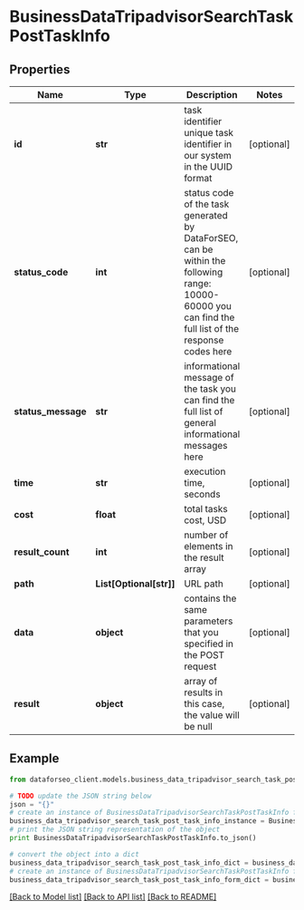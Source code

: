 # BusinessDataTripadvisorSearchTaskPostTaskInfo


## Properties

Name | Type | Description | Notes
------------ | ------------- | ------------- | -------------
**id** | **str** | task identifier unique task identifier in our system in the UUID format | [optional] 
**status_code** | **int** | status code of the task generated by DataForSEO, can be within the following range: 10000-60000 you can find the full list of the response codes here | [optional] 
**status_message** | **str** | informational message of the task you can find the full list of general informational messages here | [optional] 
**time** | **str** | execution time, seconds | [optional] 
**cost** | **float** | total tasks cost, USD | [optional] 
**result_count** | **int** | number of elements in the result array | [optional] 
**path** | **List[Optional[str]]** | URL path | [optional] 
**data** | **object** | contains the same parameters that you specified in the POST request | [optional] 
**result** | **object** | array of results in this case, the value will be null | [optional] 

## Example

```python
from dataforseo_client.models.business_data_tripadvisor_search_task_post_task_info import BusinessDataTripadvisorSearchTaskPostTaskInfo

# TODO update the JSON string below
json = "{}"
# create an instance of BusinessDataTripadvisorSearchTaskPostTaskInfo from a JSON string
business_data_tripadvisor_search_task_post_task_info_instance = BusinessDataTripadvisorSearchTaskPostTaskInfo.from_json(json)
# print the JSON string representation of the object
print BusinessDataTripadvisorSearchTaskPostTaskInfo.to_json()

# convert the object into a dict
business_data_tripadvisor_search_task_post_task_info_dict = business_data_tripadvisor_search_task_post_task_info_instance.to_dict()
# create an instance of BusinessDataTripadvisorSearchTaskPostTaskInfo from a dict
business_data_tripadvisor_search_task_post_task_info_form_dict = business_data_tripadvisor_search_task_post_task_info.from_dict(business_data_tripadvisor_search_task_post_task_info_dict)
```
[[Back to Model list]](../README.md#documentation-for-models) [[Back to API list]](../README.md#documentation-for-api-endpoints) [[Back to README]](../README.md)



